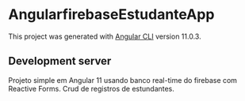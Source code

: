 # AngularfirebaseEstudanteApp

This project was generated with [Angular CLI](https://github.com/angular/angular-cli) version 11.0.3.

## Development server

Projeto simple em Angular 11 usando banco real-time do firebase com Reactive Forms.
Crud de registros de estundantes.
